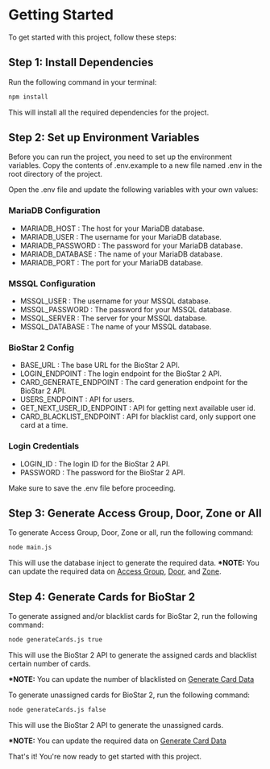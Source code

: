 # Getting Started

To get started with this project, follow these steps:

## Step 1: Install Dependencies

Run the following command in your terminal:

```bash
npm install
```

This will install all the required dependencies for the project.

## Step 2: Set up Environment Variables

Before you can run the project, you need to set up the environment variables. Copy the contents of .env.example to a new file named .env in the root directory of the project.

Open the .env file and update the following variables with your own values:

### MariaDB Configuration

- MARIADB_HOST : The host for your MariaDB database.
- MARIADB_USER : The username for your MariaDB database.
- MARIADB_PASSWORD : The password for your MariaDB database.
- MARIADB_DATABASE : The name of your MariaDB database.
- MARIADB_PORT : The port for your MariaDB database.

### MSSQL Configuration

- MSSQL_USER : The username for your MSSQL database.
- MSSQL_PASSWORD : The password for your MSSQL database.
- MSSQL_SERVER : The server for your MSSQL database.
- MSSQL_DATABASE : The name of your MSSQL database.

### BioStar 2 Config

- BASE_URL : The base URL for the BioStar 2 API.
- LOGIN_ENDPOINT : The login endpoint for the BioStar 2 API.
- CARD_GENERATE_ENDPOINT : The card generation endpoint for the BioStar 2 API.
- USERS_ENDPOINT : API for users.
- GET_NEXT_USER_ID_ENDPOINT : API for getting next available user id.
- CARD_BLACKLIST_ENDPOINT : API for blacklist card, only support one card at a time.

### Login Credentials

- LOGIN_ID : The login ID for the BioStar 2 API.
- PASSWORD : The password for the BioStar 2 API.

Make sure to save the .env file before proceeding.

## Step 3: Generate Access Group, Door, Zone or All

To generate Access Group, Door, Zone or all, run the following command:

```bash
node main.js
```

This will use the database inject to generate the required data.
**\*NOTE:** You can update the required data on [Access Group](gen_acsgr.js), [Door](gen_dr.js), and [Zone](geb_zn.js).

## Step 4: Generate Cards for BioStar 2

To generate assigned and/or blacklist cards for BioStar 2, run the following command:

```bash
node generateCards.js true
```

This will use the BioStar 2 API to generate the assigned cards and blacklist certain number of cards.

**\*NOTE:** You can update the number of blacklisted on [Generate Card Data](generateCards.js)

To generate unassigned cards for BioStar 2, run the following command:

```bash
node generateCards.js false
```

This will use the BioStar 2 API to generate the unassigned cards.

**\*NOTE:** You can update the required data on [Generate Card Data](generateCards.js)

That's it! You're now ready to get started with this project.
